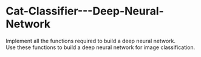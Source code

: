 # Cat-Classifier---Deep-Neural-Network
Implement all the functions required to build a deep neural network.  
Use these functions to build a deep neural network for image classification.
